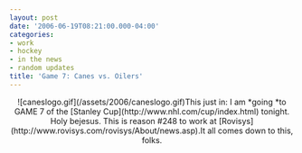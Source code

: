 ```yaml
---
layout: post
date: '2006-06-19T08:21:00.000-04:00'
categories:
- work
- hockey
- in the news
- random updates
title: 'Game 7: Canes vs. Oilers'
---
```


<div style="text-align: center;">![caneslogo.gif](/assets/2006/caneslogo.gif)This just in: I am *going *to GAME 7 of the [Stanley Cup](http://www.nhl.com/cup/index.html) tonight. Holy bejesus. This is reason #248 to work at [Rovisys](http://www.rovisys.com/rovisys/About/news.asp).It all comes down to this, folks.